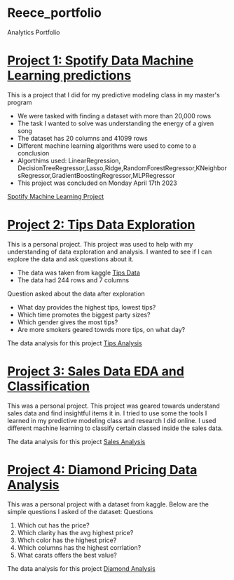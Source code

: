 # Reece_portfolio
Analytics Portfolio 

# [Project 1: Spotify Data Machine Learning predictions](https://reecealbert.github.io/Reece_portfolio/)

This is a project that I did for my predictive modeling class in my master's program

* We were tasked with finding a dataset with more than 20,000 rows
* The task I wanted to solve was understanding the energy of a given song
* The dataset has 20 columns and 41099 rows
* Different machine learning algorithms were used to come to a conclusion
* Algorthims used: LinearRegression, DecisionTreeRegressor,Lasso,Ridge,RandomForestRegressor,KNeighborsRegressor,GradientBoostingRegressor,MLPRegressor
* This project was concluded on Monday April 17th 2023

[Spotify Machine Learning Project](https://www.kaggle.com/code/reecealbert23/spotify-dataset-analysis/edit/run/129348865)

# [Project 2: Tips Data Exploration](https://reecealbert.github.io/Reece_portfolio/)

This is a personal project. This project was used to help with my understanding of data exploration and analysis.
I wanted to see if I can explore the data and ask questions about it.

* The data was taken from kaggle [Tips Data](https://www.kaggle.com/datasets/jsphyg/tipping)
* The data had 244 rows and 7 columns

Question asked about the data after exploration
* What day provides the highest tips, lowest tips?
* Which time promotes the biggest party sizes?
* Which gender gives the most tips?
* Are more smokers geared towrds more tips, on what day?


The data analysis for this project [Tips Analysis](https://github.com/ReeceAlbert/Reece_portfolio/blob/main/tips%20analysis.ipynb)

# [Project 3: Sales Data EDA and Classification](https://reecealbert.github.io/Reece_portfolio)

This was a personal project. This project was geared towards understand sales data and find insightful items it in.
I tried to use some the tools I learned in my predictive modeling class and research I did online. 
I used different machine learning to classify certain classed inside the sales data.

The data analysis for this project [Sales Analysis](https://github.com/ReeceAlbert/Reece_portfolio/blob/main/Sales.ipynb)

# [Project 4: Diamond Pricing Data Analysis](https://reecealbert.github.io/Reece_portfolio)

This was a personal project with a dataset from kaggle.
Below are the simple questions I asked of the dataset:
Questions
1. Which cut has the price?
2. Which clarity has the avg highest price?
3. Whch color has the highest price?
4. Which columns has the highest corrlation?
5. What carats offers the best value?

The data analysis for this project [Diamond Analysis](https://github.com/ReeceAlbert/Reece_Portfolio.Python/blob/main/Diamond%20Price%20Analysis%20.ipynb)

